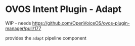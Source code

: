 # OVOS Intent Plugin - Adapt

WIP - needs https://github.com/OpenVoiceOS/ovos-plugin-manager/pull/177

provides the `adapt` pipeline component
